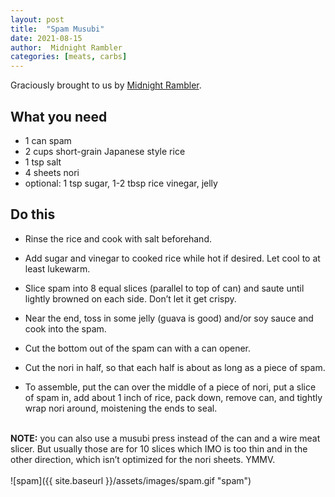 ```yaml
---
layout: post
title:  "Spam Musubi"
date: 2021-08-15
author:  Midnight Rambler
categories: [meats, carbs]
---
```

Graciously brought to us by [Midnight Rambler](https://twitter.com/mramblr).

## What you need
* 1 can spam
* 2 cups short-grain Japanese style rice
* 1 tsp salt
* 4 sheets nori
* optional: 1 tsp sugar, 1-2 tbsp rice vinegar, jelly

## Do this
* Rinse the rice and cook with salt beforehand.  
* Add sugar and vinegar to cooked rice while hot if desired.  Let cool to at least lukewarm.  
* Slice spam into 8 equal slices (parallel to top of can) and saute until lightly browned on each side.  Don’t let it get crispy.  
* Near the end, toss in some jelly (guava is good) and/or soy sauce and cook into the spam.

* Cut the bottom out of the spam can with a can opener.  
* Cut the nori in half, so that each half is about as long as a piece of spam.  
* To assemble, put the can over the middle of a piece of nori, put a slice of spam in, add about 1 inch of rice, pack down, remove can, and tightly wrap nori around, moistening the ends to seal.<br/><br/>

**NOTE:** you can also use a musubi press instead of the can and a wire meat slicer. But usually those are for 10 slices which IMO is too thin and in the other direction, which isn’t optimized for the nori sheets. YMMV.
<br/>
<br/>
![spam]({{ site.baseurl }}/assets/images/spam.gif "spam")
